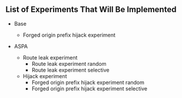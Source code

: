 ## List of Experiments That Will Be Implemented
- Base 
    - Forged origin prefix hijack experiment 

- ASPA
    - Route leak experiment
        - Route leak experiment random
        - Route leak experiment selective
    - Hijack experiment
        - Forged origin prefix hijack experiment random
        - Forged origin prefix hijack experiment selective
